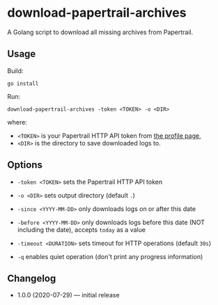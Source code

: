 # download-papertrail-archives

A Golang script to download all missing archives from Papertrail.


## Usage

Build:

    go install

Run:

    download-papertrail-archives -token <TOKEN> -o <DIR>

where:

* `<TOKEN>` is your Papertrail HTTP API token from [the profile page](https://papertrailapp.com/account/profile),
* `<DIR>` is the directory to save downloaded logs to.


## Options

* `-token <TOKEN>` sets the Papertrail HTTP API token

* `-o <DIR>` sets output directory (default `.`)

* `-since <YYYY-MM-DD>` only downloads logs on or after this date

* `-before <YYYY-MM-DD>` only downloads logs before this date (NOT including the date), accepts `today` as a value

* `-timeout <DURATION>` sets timeout for HTTP operations (default `30s`)

* `-q` enables quiet operation (don't print any progress information)


## Changelog

* 1.0.0 (2020-07-29) — initial release
